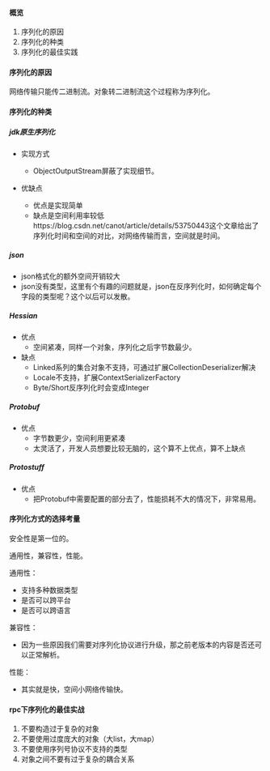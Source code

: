 #### 概览

1. 序列化的原因
2. 序列化的种类
3. 序列化的最佳实践



#### 序列化的原因

网络传输只能传二进制流。对象转二进制流这个过程称为序列化。



#### 序列化的种类

##### jdk原生序列化

- 实现方式

  - ObjectOutputStream屏蔽了实现细节。
  
- 优缺点

  - 优点是实现简单
  - 缺点是空间利用率较低https://blog.csdn.net/canot/article/details/53750443这个文章给出了序列化时间和空间的对比，对网络传输而言，空间就是时间。
  
  
  
  
##### json

- json格式化的额外空间开销较大
- json没有类型，这里有个有趣的问题就是，json在反序列化时，如何确定每个字段的类型呢？这个以后可以发散。



##### Hessian

- 优点
  - 空间紧凑，同样一个对象，序列化之后字节数最少。
- 缺点
  - Linked系列的集合对象不支持，可通过扩展CollectionDeserializer解决
  - Locale不支持，扩展ContextSerializerFactory
  - Byte/Short反序列化时会变成Integer



##### Protobuf

- 优点
  - 字节数更少，空间利用更紧凑
  - 太灵活了，开发人员想要比较无脑的，这个算不上优点，算不上缺点



##### Protostuff

- 优点
  - 把Protobuf中需要配置的部分去了，性能损耗不大的情况下，非常易用。





#### 序列化方式的选择考量

安全性是第一位的。

通用性，兼容性，性能。

通用性： 

- 支持多种数据类型
- 是否可以跨平台
- 是否可以跨语言

兼容性：

- 因为一些原因我们需要对序列化协议进行升级，那之前老版本的内容是否还可以正常解析。



性能：

- 其实就是快，空间小网络传输快。



#### rpc下序列化的最佳实战

1. 不要构造过于复杂的对象
2. 不要使用过度庞大的对象（大list，大map）
3. 不要使用序列号协议不支持的类型
4. 对象之间不要有过于复杂的耦合关系





  

  

  





